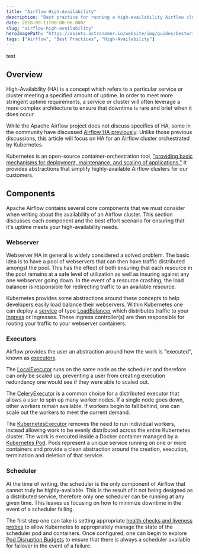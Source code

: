 ```yaml
---
title: "Airflow High-Availability"
description: "Best practice for running a high-availability Airflow cluster"
date: 2018-09-11T00:00:00.000Z
slug: "airflow-high-availability"
heroImagePath: "https://assets.astronomer.io/website/img/guides/bestwritingpractices.png"
tags: ["Airflow", "Best Practices", "High-Availability"]
---
```

test
## Overview
High-Availability (HA) is a concept which refers to a particular service or cluster meeting a specified amount of uptime. In order to meet more stringent uptime requirements, a service or cluster will often leverage a more complex architecture to ensure that downtime is rare and brief when it does occur.

While the Apache Airflow project does not discuss specifics of HA, some in the community have discussed [Airflow HA previously](http://site.clairvoyantsoft.com/making-apache-airflow-highly-available/). Unlike those previous discussions, this article will focus on HA for an Airflow cluster orchestrated by Kubernetes.

Kubernetes is an open-source container-orchestration tool, ["providing basic mechanisms for deployment, maintenance, and scaling of applications."](https://github.com/kubernetes/kubernetes/#kubernetes) It provides abstractions that simplify highly-available Airflow clusters for our customers.

## Components

Apache Airflow contains several core components that we must consider when writing about the availability of an Airflow cluster. This section discusses each component and the best effort scenario for ensuring that it's uptime meets your high-availability needs.

### Webserver

Webserver HA in general is widely considered a solved problem. The basic idea is to have a pool of webservers that can then have traffic distributed amongst the pool. This has the effect of both ensuring that each resource in the pool remains at a safe level of utilization as well as insuring against any one webserver going down. In the event of a resource crashing, the load balancer is responsible for redirecting traffic to an available resource.

Kubernetes provides some abstractions around these concepts to help developers easily load balance their webservers. Within Kubernetes one can deploy a [service](https://kubernetes.io/docs/concepts/services-networking/service/) of type [LoadBalancer](https://kubernetes.io/docs/concepts/services-networking/service/#loadbalancer) which distributes traffic to your [Ingress](https://kubernetes.io/docs/concepts/services-networking/ingress/#what-is-ingress) or Ingresses. These ingress controller(s) are then responsible for routing your traffic to your webserver containers.

### Executors

Airflow provides the user an abstraction around how the work is "executed", known as [executors](https://airflow.apache.org/code.html#executors).

The [LocalExecutor](https://airflow.apache.org/code.html#airflow.executors.local_executor.LocalExecutor) runs on the same node as the scheduler and therefore can only be scaled up, preventing a user from creating execution redundancy one would see if they were able to scaled out.

The [CeleryExecutor](https://airflow.apache.org/code.html#airflow.executors.celery_executor.CeleryExecutor) is a common choice for a distributed executor that allows a user to spin up many worker nodes. If a single node goes down, other workers remain available. If workers begin to fall behind, one can scale out the workers to meet the current demand.

The [KubernetesExecutor](https://airflow.apache.org/kubernetes.html?highlight=kubernetes%20executor) removes the need to run individual workers, instead allowing work to be evenly distributed across the entire Kubernetes cluster. The work is executed inside a Docker container managed by a [Kubernetes Pod](https://kubernetes.io/docs/concepts/workloads/pods/pod/). Pods represent a unique service running on one or more containers and provide a clean abstraction around the creation, execution, termination and deletion of that service.

### Scheduler

At the time of writing, the scheduler is the only component of Airflow that cannot truly be highly-available. This is the result of it not being designed as a distributed service, therefore only one scheduler can be running at any given time. This leaves us focusing on how to minimize downtime in the event of a scheduler failing.

The first step one can take is setting appropriate [health checks and liveness probes](https://kubernetes.io/docs/tasks/configure-pod-container/configure-liveness-readiness-probes/) to allow Kubernetes to appropriately manage the state of the scheduler pod and containers. Once configured, one can begin to explore [Pod Disruption Budgets](https://kubernetes.io/docs/concepts/workloads/pods/disruptions/#how-disruption-budgets-work) to ensure that there is always a scheduler available for failover in the event of a failure.
